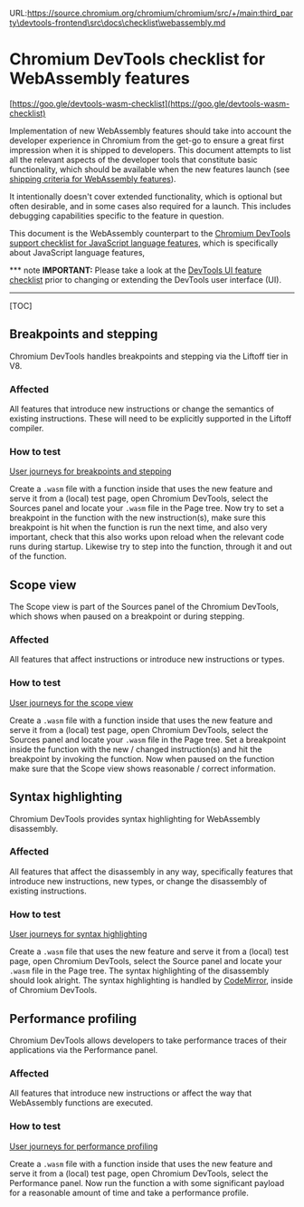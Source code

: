 URL:https://source.chromium.org/chromium/chromium/src/+/main:third_party\devtools-frontend\src\docs\checklist\webassembly.md
# Chromium DevTools checklist for WebAssembly features

[https://goo.gle/devtools-wasm-checklist](https://goo.gle/devtools-wasm-checklist)

Implementation of new WebAssembly features should take into account the developer experience in Chromium from the
get-go to ensure a great first impression when it is shipped to developers. This document attempts to list all the
relevant aspects of the developer tools that constitute basic functionality, which should be available when the new
features launch (see [shipping criteria for WebAssembly
features](https://v8.dev/docs/wasm-shipping-checklist#when-is-a-webassembly-feature-ready-to-be-shipped)).

It intentionally doesn't cover extended functionality, which is optional but often desirable, and in some cases
also required for a launch. This includes debugging capabilities specific to the feature in question.

This document is the WebAssembly counterpart to the [Chromium DevTools support checklist for JavaScript language
features](https://goo.gle/v8-checklist), which is specifically about JavaScript language features,

*** note
**IMPORTANT:** Please take a look at the [DevTools UI feature checklist](./ui.md) prior
to changing or extending the DevTools user interface (UI).
***

[TOC]

## Breakpoints and stepping

Chromium DevTools handles breakpoints and stepping via the Liftoff tier in V8.

### Affected

All features that introduce new instructions or change the semantics of existing instructions. These will need to be
explicitly supported in the Liftoff compiler.

### How to test

[User journeys for breakpoints and stepping](https://docs.google.com/document/d/1XBlUbyYfPsn1OuCpq2F-O7E3zvsfa94ZFsiIcnq2w7I#bookmark=id.gxratadmkb83)

Create a `.wasm` file with a function inside that uses the new feature and serve it from a (local) test page, open Chromium DevTools,
select the Sources panel and locate your `.wasm` file in the Page tree. Now try to set a breakpoint in the function with the new
instruction(s), make sure this breakpoint is hit when the function is run the next time, and also very important, check that this also
works upon reload when the relevant code runs during startup. Likewise try to step into the function, through it and out of the function.


## Scope view

The Scope view is part of the Sources panel of the Chromium DevTools, which shows when paused on a breakpoint or during stepping.

### Affected

All features that affect instructions or introduce new instructions or types.

### How to test

[User journeys for the scope view](https://docs.google.com/document/d/1XBlUbyYfPsn1OuCpq2F-O7E3zvsfa94ZFsiIcnq2w7I#bookmark=id.9ki5pf2b90dj)

Create a `.wasm` file with a function inside that uses the new feature and serve it from a (local) test page, open Chromium DevTools,
select the Sources panel and locate your `.wasm` file in the Page tree. Set a breakpoint inside the function with the new / changed
instruction(s) and hit the breakpoint by invoking the function. Now when paused on the function make sure that the Scope view shows
reasonable / correct information.


## Syntax highlighting

Chromium DevTools provides syntax highlighting for WebAssembly disassembly.

### Affected

All features that affect the disassembly in any way, specifically features that introduce new instructions, new types, or change the
disassembly of existing instructions.

### How to test

[User journeys for syntax highlighting](https://docs.google.com/document/d/1XBlUbyYfPsn1OuCpq2F-O7E3zvsfa94ZFsiIcnq2w7I#bookmark=id.sfk1pjqn7d2d)

Create a `.wasm` file that uses the new feature and serve it from a (local) test page, open Chromium DevTools, select the Source panel and
locate your `.wasm` file in the Page tree. The syntax highlighting of the disassembly should look alright. The syntax highlighting is handled
by [CodeMirror](https://codemirror.net/), inside of Chromium DevTools.


## Performance profiling

Chromium DevTools allows developers to take performance traces of their applications via the Performance panel.

### Affected

All features that introduce new instructions or affect the way that WebAssembly functions are executed.

### How to test

[User journeys for performance profiling](https://docs.google.com/document/d/1XBlUbyYfPsn1OuCpq2F-O7E3zvsfa94ZFsiIcnq2w7I/#bookmark=id.huv4j7664qhx)

Create a `.wasm` file with a function inside that uses the new feature and serve it from a (local) test page, open Chromium DevTools, select
the Performance panel. Now run the function a with some significant payload for a reasonable amount of time and take a performance profile.
